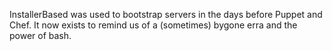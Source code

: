 InstallerBased was used to bootstrap servers in the days before Puppet and Chef.
It now exists to remind us of a (sometimes) bygone erra and the power of bash.
